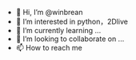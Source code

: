 - 👋 Hi, I’m @winbrean
- 👀 I’m interested in python，2Dlive
- 🌱 I’m currently learning ...
- 💞️ I’m looking to collaborate on ...
- 📫 How to reach me 

<!---
winbrean/winbrean is a ✨ special ✨ repository because its `README.md` (this file) appears on your GitHub profile.
You can click the Preview link to take a look at your changes.
--->
